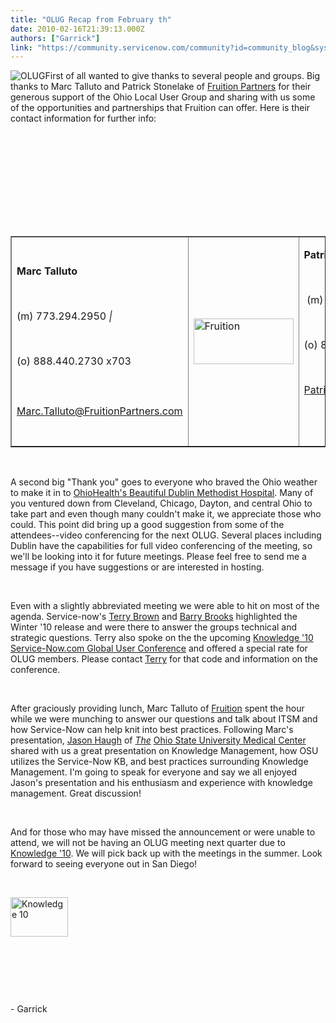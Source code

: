 ```yaml
---
title: "OLUG Recap from February th"
date: 2010-02-16T21:39:13.000Z
authors: ["Garrick"]
link: "https://community.servicenow.com/community?id=community_blog&sys_id=755e6aaddbd0dbc01dcaf3231f9619d6"
---
```

<p><img src="http://lh3.ggpht.com/_AJEJQ1NIAFA/S2svMQ_CJ6I/AAAAAAAAAJc/dyRnTxQ9tSs/s800/OLUG.gif" alt="OLUG" />First of all wanted to give thanks to several people and groups. Big thanks to Marc Talluto and Patrick Stonelake of <a title="w.fruitionpartners.com/" href="http://www.fruitionpartners.com/">Fruition Partners</a> for their generous support of the Ohio Local User Group and sharing with us some of the opportunities and partnerships that Fruition can offer. Here is their contact information for further info:<br /><p align="center">&nbsp;</p><br /><br /><br /><br /><br /><br /><br /><table width="200" border="1" align="center" cellspacing="3"><tr><td><p><strong>Marc Talluto</strong></p><br /> <p>(m) 773.294.2950 <em>|</em></p><br /> <p>(o) 888.440.2730 x703<br /><br /> <u><br /><br /></u> <u><a title="rc.Talluto@FruitionPartners.com" href="mailto:Marc.Talluto@FruitionPartners.com">Marc.Talluto@FruitionPartners.com</a></u></p></td><td><a href="http://www.fruitionpartners.com/"><img  class="jive-image" src="ffb81502dbd813043eb27a9e0f9619e3.iix" alt="Fruition" width="160" height="73" /></a></td><td><p><strong>Patrick Stonelake</strong></p><br /> <p>&nbsp;(m) 773.294.6958</p><br /> <p>(o) 888.440.2730 x702</p><br /> <p><a title="trick.Stonelake@FruitionPartners.com" href="mailto:Patrick.Stonelake@FruitionPartners.com">Patrick.Stonelake@FruitionPartners.com</a></p><br /> <br /><br /></td></tr></table><br /><p>A second big "Thank you" goes to everyone who braved the Ohio weather to make it in to <a title="w.ohiohealth.com/homedublin.cfm?id=404" href="http://www.ohiohealth.com/homedublin.cfm?id=404">OhioHealth's Beautiful Dublin Methodist Hospital</a>. Many of you ventured down from Cleveland, Chicago, Dayton, and central Ohio to take part and even though many couldn't make it, we appreciate those who could. This point did bring up a good suggestion from some of the attendees--video conferencing for the next OLUG. Several places including Dublin have the capabilities for full video conferencing of the meeting, so we'll be looking into it for future meetings. Please feel free to send me a message if you have suggestions or are interested in hosting.</p><br /><p align="left">Even with a slightly abbreviated meeting we were able to hit on most of the agenda. Service-now's <a title="itter.com/TerryjBrown" href="http://twitter.com/TerryjBrown">Terry Brown</a> and <a title="w.service-now.com/" href="http://www.service-now.com/">Barry Brooks</a> highlighted the Winter '10 release and were there to answer the groups technical and strategic questions. Terry also spoke on the the upcoming <a title="fo.service-now.com/content/knowledge10" href="http://info.service-now.com/content/knowledge10">Knowledge '10 Service-Now.com Global User Conference</a> and offered a special rate for OLUG members. Please contact <a title="rry.brown@service-now.com" href="mailto:terry.brown@service-now.com">Terry</a> for that code and information on the conference.</p><br /><p>After graciously providing lunch, Marc Talluto of <a title="w.fruitionpartners.com/" href="http://www.fruitionpartners.com/">Fruition</a> spent the hour while we were munching to answer our questions and talk about ITSM and how Service-Now can help knit into best practices. Following Marc's presentation, <a title="itter.com/ohknowman" href="http://twitter.com/ohknowman">Jason Haugh</a> of <em><a title="dicalcenter.osu.edu/Pages/index.aspx" href="http://medicalcenter.osu.edu/Pages/index.aspx">The</a></em> <a title="dicalcenter.osu.edu/Pages/index.aspx" href="http://medicalcenter.osu.edu/Pages/index.aspx">Ohio State University Medical Center</a> shared with us a great presentation on Knowledge Management, how OSU utilizes the Service-Now KB, and best practices surrounding Knowledge Management. I'm going to speak for everyone and say we all enjoyed Jason's presentation and his enthusiasm and experience with knowledge management. Great discussion!</p><br /><p>And for those who may have missed the announcement or were unable to attend, we will not be having an OLUG meeting next quarter due to <a title="fo.service-now.com/content/knowledge10" href="http://info.service-now.com/content/knowledge10">Knowledge '10</a>. We will pick back up with the meetings in the summer. Look forward to seeing everyone out in San Diego!</p><br /><p><a href="http://info.service-now.com/content/knowledge10"><img src="http://www.service-now.com/files/images/thumbs/knowledg29163475.png" alt="Knowledge 10" width="92" height="63" /></a></p><br /><p>&nbsp;</p><br /><p>- Garrick</p></p>